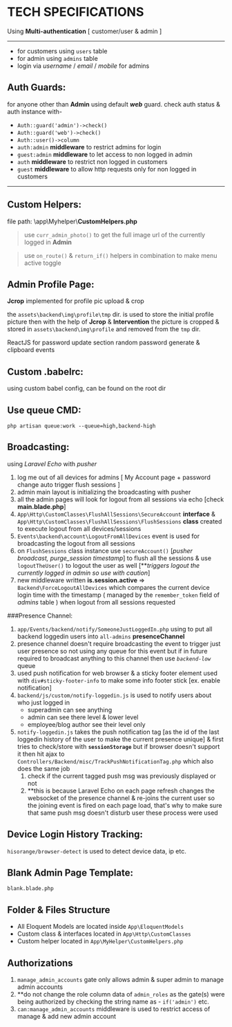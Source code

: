 # TECH SPECIFICATIONS #

Using **Multi-authentication** [ customer/user & admin ]

----------
- for  customers using `users` table
- for admin using `admins` table
- login via *username* / *email* / *mobile* for admins

## Auth Guards: ##
for anyone other than **Admin** using default ***web*** guard.
check auth status & auth instance with-



- `Auth::guard('admin')->check()` 
- `Auth::guard('web')->check()`
- `Auth::user()->column`
- `auth:admin` **middleware** to restrict admins for login
- `guest:admin` **middleware** to let access to non logged in admin
- `auth` **middleware** to restrict non logged in customers
- `guest` **middleware** to allow http requests only for non logged in customers



----------



## Custom Helpers: ##

file path: \app\Myhelper\\**CustomHelpers.php**

> use `curr_admin_photo()` to get the full image url of the currently logged in **Admin**


> use `on_route()` & `return_if()` helpers in combination to make menu active toggle



## Admin Profile Page: ##

**Jcrop** implemented for profile pic upload & crop <br>

the `assets\backend\img\profile\tmp` dir. is used to store the initial profile picture then with the help of **Jcrop** & **Intervention** the picture is cropped & stored in `assets\backend\img\profile` and removed from the `tmp` dir.

ReactJS for password update section random password generate & clipboard events

## Custom .babelrc: ##

using custom babel config, can be found on the root dir

## Use queue CMD: ##

    php artisan queue:work --queue=high,backend-high

## Broadcasting: ##

using *Laravel Echo* with *pusher* <br>

1. log me out of all devices for admins [ My Account page + password change auto trigger flush sessions ]
2. admin main layout is initializing the broadcasting with pusher
3. all the admin pages will look for logout from all sessions via echo [check **main.blade.php**]
4. `App\Http\CustomClasses\FlushAllSessions\SecureAccount` **interface** & `App\Http\CustomClasses\FlushAllSessions\FlushSessions` **class** created to execute logout from all devices/sessions
5. `Events\backend\account\LogoutFromAllDevices` event is used for broadcasting the logout from all sessions
6. on `FlushSessions` class instance use `secureAccount()` [*pusher broadcast, purge_session timestamp*] to flush all the sessions & use `logoutTheUser()` to logout the user as well [***triggers logout the currently logged in admin so use with caution*]
7. new middleware written **is.session.active** => `Backend\ForceLogoutAllDevices` which compares the current device login time with the timestamp ( managed by the `remember_token` field of *admins* table ) when logout from all sessions requested

###Presence Channel:
1. `app/Events/backend/notify/SomeoneJustLoggedIn.php` using to put all backend loggedin users into `all-admins` **presenceChannel**
2. presence channel doesn't require broadcasting the event to trigger just user presence so not using any queue for this event but if in future required to broadcast anything to this channel then use *`backend-low`* queue
3. used push notification for web browser & a sticky footer element used with `div#sticky-footer-info` to make some info footer stick [ex. enable notification] 
4. `backend/js/custom/notify-loggedin.js` is used to notify users about who just logged in 
	- superadmin can see anything
	- admin can see there level & lower level
	- employee/blog author see their level only
5. `notify-loggedin.js` takes the push notification tag [as the id of the last loggedin history of the user to make the current presence unique] & first tries to check/store with **`sessionStorage`** but if browser doesn't support it then hit ajax to `Controllers/Backend/misc/TrackPushNotificationTag.php` which also does the same job
	1. check if the current tagged push msg was previously displayed or not
	2. **this is because Laravel Echo on each page refresh changes the websocket of the presence channel & re-joins the current user so the joining event is fired on each page load, that's why to make sure that same push msg doesn't disturb user these process were used

## Device Login History Tracking: ##
`hisorange/browser-detect` is used to detect device data, ip etc.


## Blank Admin Page Template: ##
    blank.blade.php

## Folder & Files Structure ##

- All Eloquent Models are located inside `App\EloquentModels`
- Custom class & interfaces located in `App\Http\CustomClasses`
- Custom helper located in `App\MyHelper\CustomHelpers.php`

## Authorizations ##

1. `manage_admin_accounts` gate only allows admin & super admin to manage admin accounts
2. **do not change the role column data of `admin_roles` as the gate(s) were being authorized by checking the string name as - `if('admin')` etc.
3. `can:manage_admin_accounts` middleware is used to restrict access of manage & add new admin account 